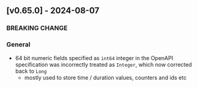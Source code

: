 <a name="v0.65.0"></a>
## [v0.65.0] - 2024-08-07

### BREAKING CHANGE

### General
- 64 bit numeric fields specified as `int64` integer in the OpenAPI specification was incorrectly treated as `Integer`, which now corrected back to `Long`
  - mostly used to store time / duration values, counters and ids etc